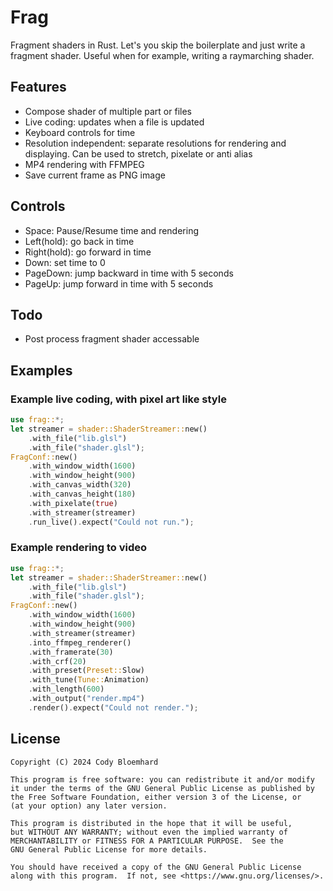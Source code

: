 # Frag

Fragment shaders in Rust.
Let's you skip the boilerplate and just write a fragment shader.
Useful when for example, writing a raymarching shader.

## Features

* Compose shader of multiple part or files
* Live coding: updates when a file is updated
* Keyboard controls for time
* Resolution independent: separate resolutions for rendering and displaying. Can be used to stretch, pixelate or anti alias
* MP4 rendering with FFMPEG
* Save current frame as PNG image

## Controls

* Space: Pause/Resume time and rendering
* Left(hold): go back in time
* Right(hold): go forward in time
* Down: set time to 0
* PageDown: jump backward in time with 5 seconds
* PageUp: jump forward in time with 5 seconds

## Todo

* Post process fragment shader accessable

## Examples

### Example live coding, with pixel art like style

```rust
use frag::*;
let streamer = shader::ShaderStreamer::new()
    .with_file("lib.glsl")
    .with_file("shader.glsl");
FragConf::new()
    .with_window_width(1600)
    .with_window_height(900)
    .with_canvas_width(320)
    .with_canvas_height(180)
    .with_pixelate(true)
    .with_streamer(streamer)
    .run_live().expect("Could not run.");
```

### Example rendering to video

```rust
use frag::*;
let streamer = shader::ShaderStreamer::new()
    .with_file("lib.glsl")
    .with_file("shader.glsl");
FragConf::new()
    .with_window_width(1600)
    .with_window_height(900)
    .with_streamer(streamer)
    .into_ffmpeg_renderer()
    .with_framerate(30)
    .with_crf(20)
    .with_preset(Preset::Slow)
    .with_tune(Tune::Animation)
    .with_length(600)
    .with_output("render.mp4")
    .render().expect("Could not render.");
```

## License

```
Copyright (C) 2024 Cody Bloemhard

This program is free software: you can redistribute it and/or modify
it under the terms of the GNU General Public License as published by
the Free Software Foundation, either version 3 of the License, or
(at your option) any later version.

This program is distributed in the hope that it will be useful,
but WITHOUT ANY WARRANTY; without even the implied warranty of
MERCHANTABILITY or FITNESS FOR A PARTICULAR PURPOSE.  See the
GNU General Public License for more details.

You should have received a copy of the GNU General Public License
along with this program.  If not, see <https://www.gnu.org/licenses/>.
```

